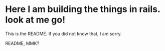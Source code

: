 
# Here I am building the things in rails. look at me go! 

This is the README. If you did not know that, I am sorry. 



README, MMK?

